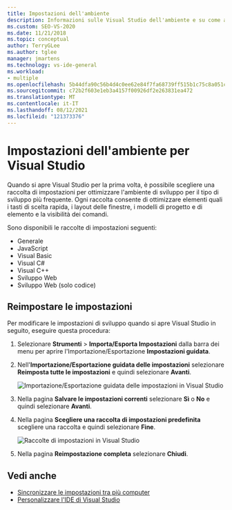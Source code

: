 ```yaml
---
title: Impostazioni dell'ambiente
description: Informazioni sulle Visual Studio dell'ambiente e su come adattarle in modo che siano ottimali per il tipo di sviluppo in uso.
ms.custom: SEO-VS-2020
ms.date: 11/21/2018
ms.topic: conceptual
author: TerryGLee
ms.author: tglee
manager: jmartens
ms.technology: vs-ide-general
ms.workload:
- multiple
ms.openlocfilehash: 5b44dfa90c56b4d4c0ee62e84f7fa68739ff515b1c75c8a051ceb18063d46356
ms.sourcegitcommit: c72b2f603e1eb3a4157f00926df2e263831ea472
ms.translationtype: MT
ms.contentlocale: it-IT
ms.lasthandoff: 08/12/2021
ms.locfileid: "121373376"
---
```

# <a name="environment-settings-for-visual-studio"></a>Impostazioni dell'ambiente per Visual Studio

Quando si apre Visual Studio per la prima volta, è possibile scegliere una raccolta di impostazioni per ottimizzare l'ambiente di sviluppo per il tipo di sviluppo più frequente. Ogni raccolta consente di ottimizzare elementi quali i tasti di scelta rapida, i layout delle finestre, i modelli di progetto e di elemento e la visibilità dei comandi.

Sono disponibili le raccolte di impostazioni seguenti:

- Generale
- JavaScript
- Visual Basic
- Visual C#
- Visual C++
- Sviluppo Web
- Sviluppo Web (solo codice)

## <a name="reset-settings"></a>Reimpostare le impostazioni

Per modificare le impostazioni di sviluppo quando si apre Visual Studio in seguito, eseguire questa procedura:

1. Selezionare **Strumenti**  >  **Importa/Esporta Impostazioni** dalla barra dei menu per aprire l'Importazione/Esportazione **Impostazioni guidata**.

1. Nell'**Importazione/Esportazione guidata delle impostazioni** selezionare **Reimposta tutte le impostazioni** e quindi selezionare **Avanti**.

   ![Importazione/Esportazione guidata delle impostazioni in Visual Studio](media/reset-all-settings.png)

1. Nella pagina **Salvare le impostazioni correnti** selezionare **Sì** o **No** e quindi selezionare **Avanti**.

1. Nella pagina **Scegliere una raccolta di impostazioni predefinita** scegliere una raccolta e quindi selezionare **Fine**.

   ![Raccolte di impostazioni in Visual Studio](media/settings-collections.png)

1. Nella pagina **Reimpostazione completa** selezionare **Chiudi**.

## <a name="see-also"></a>Vedi anche

- [Sincronizzare le impostazioni tra più computer](synchronized-settings-in-visual-studio.md)
- [Personalizzare l'IDE di Visual Studio](personalizing-the-visual-studio-ide.md)
